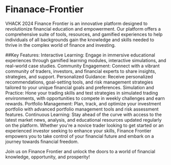 # Finanace-Frontier
VHACK 2024
Finance Frontier is an innovative platform designed to revolutionize financial education and empowerment. Our platform offers a comprehensive suite of tools, resources, and gamified experiences to help individuals of all backgrounds gain the knowledge and skills needed to thrive in the complex world of finance and investing.

##Key Features:
Interactive Learning: Engage in immersive educational experiences through gamified learning modules, interactive simulations, and real-world case studies.
Community Engagement: Connect with a vibrant community of traders, investors, and financial experts to share insights, strategies, and support.
Personalized Guidance: Receive personalized recommendations, goal-setting tools, and risk management strategies tailored to your unique financial goals and preferences.
Simulation and Practice: Hone your trading skills and test strategies in simulated trading environments, with opportunities to compete in weekly challenges and earn rewards.
Portfolio Management: Plan, track, and optimize your investment portfolio with advanced portfolio management tools and risk assessment features.
Continuous Learning: Stay ahead of the curve with access to the latest market news, analysis, and educational resources updated regularly on the platform.
Whether you're a novice trader looking to get started or an experienced investor seeking to enhance your skills, Finance Frontier empowers you to take control of your financial future and embark on a journey towards financial freedom.

Join us on Finance Frontier and unlock the doors to a world of financial knowledge, opportunity, and prosperity!